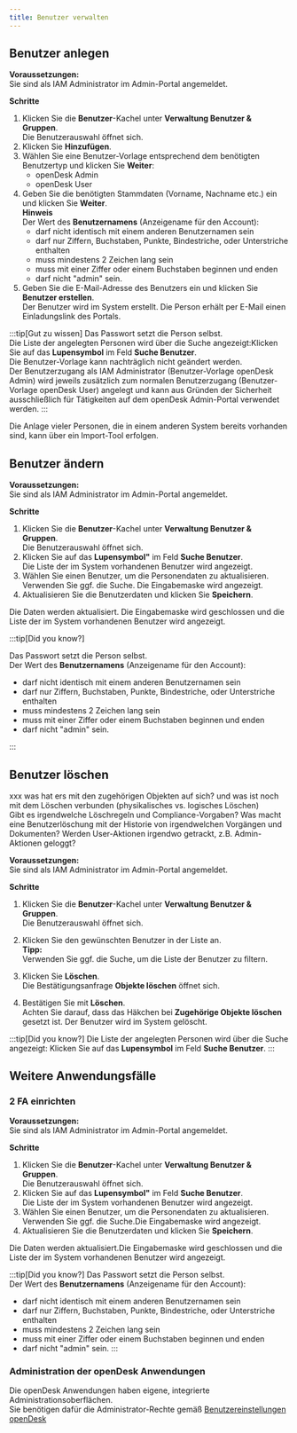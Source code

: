 ```yaml
---
title: Benutzer verwalten
---
```


## Benutzer anlegen

**Voraussetzungen:**  
Sie sind als IAM Administrator im Admin-Portal angemeldet.  

**Schritte**  


1.  Klicken Sie die **Benutzer**-Kachel unter **Verwaltung Benutzer & Gruppen**.  
Die Benutzerauswahl öffnet sich.  
1.  Klicken Sie **Hinzufügen**.  
1.  Wählen Sie eine Benutzer-Vorlage entsprechend dem benötigten Benutzertyp und klicken Sie **Weiter**:  
    - openDesk Admin  
    - openDesk User  
1.  Geben Sie die benötigten Stammdaten (Vorname, Nachname etc.) ein und klicken Sie **Weiter**.  
**Hinweis**  
Der Wert des **Benutzernamens** (Anzeigename für den Account):  
    -   darf nicht identisch mit einem anderen Benutzernamen sein
    -   darf nur Ziffern, Buchstaben, Punkte, Bindestriche, oder Unterstriche enthalten
    -   muss mindestens 2 Zeichen lang sein
    -   muss mit einer Ziffer oder einem Buchstaben beginnen und enden
    -   darf nicht "admin" sein. 
1.  Geben Sie die E-Mail-Adresse des Benutzers ein und klicken Sie **Benutzer erstellen**.  
Der Benutzer wird im System erstellt. Die Person erhält per E-Mail einen Einladungslink des Portals.


:::tip[Gut zu wissen]
Das Passwort setzt die Person selbst.  
Die Liste der angelegten Personen wird über die Suche angezeigt:Klicken Sie auf das **Lupensymbol** im Feld **Suche Benutzer**.  
Die Benutzer-Vorlage kann nachträglich nicht geändert werden.  
Der Benutzerzugang als IAM Administrator (Benutzer-Vorlage openDesk Admin) wird jeweils zusätzlich zum normalen Benutzerzugang (Benutzer-Vorlage openDesk User) angelegt und kann aus Gründen der Sicherheit ausschließlich für Tätigkeiten auf dem openDesk Admin-Portal verwendet werden.
:::

Die Anlage vieler Personen, die in einem anderen System bereits vorhanden sind, kann über ein Import-Tool erfolgen.


## Benutzer ändern

**Voraussetzungen:**  
Sie sind als IAM Administrator im Admin-Portal angemeldet.  

**Schritte**  
1.  Klicken Sie die **Benutzer**-Kachel unter **Verwaltung Benutzer & Gruppen**.  
Die Benutzerauswahl öffnet sich.  
1.  Klicken Sie auf das **Lupensymbol"** im Feld **Suche Benutzer**.  
Die Liste der im System vorhandenen Benutzer wird angezeigt.  
1.  Wählen Sie einen Benutzer, um die Personendaten zu aktualisieren. Verwenden Sie ggf. die Suche. Die Eingabemaske wird angezeigt.  
1.  Aktualisieren Sie die Benutzerdaten und klicken Sie **Speichern**.  
  
Die Daten werden aktualisiert. Die Eingabemaske wird geschlossen und die Liste der im System vorhandenen Benutzer wird angezeigt.


:::tip[Did you know?]

Das Passwort setzt die Person selbst.  
Der Wert des **Benutzernamens** (Anzeigename für den Account):  
-   darf nicht identisch mit einem anderen Benutzernamen sein
-   darf nur Ziffern, Buchstaben, Punkte, Bindestriche, oder Unterstriche enthalten
-   muss mindestens 2 Zeichen lang sein
-   muss mit einer Ziffer oder einem Buchstaben beginnen und enden
-   darf nicht "admin" sein. 

:::

## Benutzer löschen
xxx was hat ers mit den zugehörigen Objekten auf sich? und was ist noch mit dem Löschen verbunden (physikalisches vs. logisches Löschen)  
Gibt es irgendwelche Löschregeln und Compliance-Vorgaben? Was macht eine Benutzerlöschung mit der Historie von irgendwelchen Vorgängen und Dokumenten?
Werden User-Aktionen irgendwo getrackt, z.B. Admin-Aktionen geloggt?  



**Voraussetzungen:**  
Sie sind als IAM Administrator im Admin-Portal angemeldet.  

**Schritte**  

1.  Klicken Sie die **Benutzer**-Kachel unter **Verwaltung Benutzer & Gruppen**.  
Die Benutzerauswahl öffnet sich.  

1. Klicken Sie den gewünschten Benutzer in der Liste an.  
**Tipp:**  
Verwenden Sie ggf. die Suche, um die Liste der Benutzer zu filtern.

1. Klicken Sie **Löschen**.  
Die Bestätigungsanfrage **Objekte löschen** öffnet sich.

1.  Bestätigen Sie mit **Löschen**.  
Achten Sie darauf, dass das Häkchen bei **Zugehörige Objekte löschen** gesetzt ist.
Der Benutzer wird im System gelöscht.


:::tip[Did you know?]
Die Liste der angelegten Personen wird über die Suche angezeigt: Klicken Sie auf das **Lupensymbol** im Feld **Suche Benutzer**.
:::


## Weitere Anwendungsfälle

### 2 FA einrichten

**Voraussetzungen:**  
Sie sind als IAM Administrator im Admin-Portal angemeldet.  

**Schritte**  

1.  Klicken Sie die **Benutzer**-Kachel unter **Verwaltung Benutzer & Gruppen**.  
Die Benutzerauswahl öffnet sich.  
1.  Klicken Sie auf das **Lupensymbol"** im Feld **Suche Benutzer**.  
Die Liste der im System vorhandenen Benutzer wird angezeigt.  
1.  Wählen Sie einen Benutzer, um die Personendaten zu aktualisieren. Verwenden Sie ggf. die Suche.Die Eingabemaske wird angezeigt.  
1.  Aktualisieren Sie die Benutzerdaten und klicken Sie **Speichern**.  
  
Die Daten werden aktualisiert.Die Eingabemaske wird geschlossen und die Liste der im System vorhandenen Benutzer wird angezeigt.


:::tip[Did you know?]
Das Passwort setzt die Person selbst.  
Der Wert des **Benutzernamens** (Anzeigename für den Account):  
-   darf nicht identisch mit einem anderen Benutzernamen sein
-   darf nur Ziffern, Buchstaben, Punkte, Bindestriche, oder Unterstriche enthalten
-   muss mindestens 2 Zeichen lang sein
-   muss mit einer Ziffer oder einem Buchstaben beginnen und enden
-   darf nicht "admin" sein. 
:::

### Administration der openDesk Anwendungen
Die openDesk Anwendungen haben eigene, integrierte Administrationsoberflächen.  
Sie benötigen dafür die Administrator-Rechte gemäß [Benutzereinstellungen openDesk](benutzerrechte)
